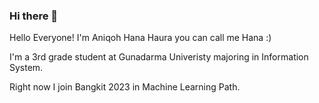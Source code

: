 ### Hi there 👋

Hello Everyone! I'm Aniqoh Hana Haura you can call me Hana :)

I'm a 3rd grade student at Gunadarma Univeristy majoring in Information System. 

Right now I join Bangkit 2023 in Machine Learning Path.

